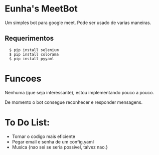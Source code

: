# Eunha's MeetBot

Um simples bot para google meet. Pode ser usado de varias maneiras.

## Requerimentos
      $ pip install selenium
      $ pip install colorama
      $ pip install pyyaml
      
# Funcoes
Nenhuma (que seja interessante), estou implementando pouco a pouco.

De momento o bot consegue reconhecer e responder mensagens.

# To Do List:

* Tornar o codigo mais eficiente
* Pegar email e senha de um config.yaml
* Musica {nao sei se seria possivel, talvez nao.}

